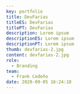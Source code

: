 ```yaml
---
key: portfolio
title: DevFarias
titleES: DevFarias
titlePT: DevFarias
description: Lorem ipsum
descriptionES: Lorem ipsum
descriptionPT: Lorem ipsum
thumb: devfarias-2.jpg
content: devfarias-2.jpg
role:
  - Branding
team:
  - Frank Cedeño
date: 2020-09-05 16:24:18
---
```

